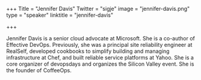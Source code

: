 +++
Title = "Jennifer Davis"
Twitter = "sigje"
image = "jennifer-davis.png"
type = "speaker"
linktitle = "jennifer-davis"

+++

Jennifer Davis is a senior cloud advocate at Microsoft. She is a co-author of Effective DevOps. Previously, she was a principal site reliability engineer at RealSelf, developed cookbooks to simplify building and managing infrastructure at Chef, and built reliable service platforms at Yahoo. She is a core organizer of devopsdays and organizes the Silicon Valley event. She is the founder of CoffeeOps.
